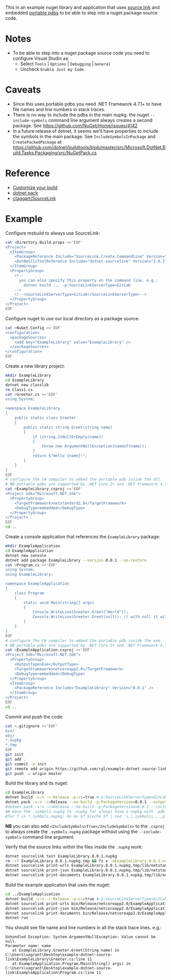 This in an example nuget library and application that uses [source link](https://github.com/dotnet/core/blob/master/Documentation/diagnostics/source_link.md) and embedded [portable pdbs](https://github.com/dotnet/core/blob/master/Documentation/diagnostics/portable_pdb.md) to be able to step into a nuget package source code.


# Notes

* To be able to step into a nuget package source code you need to configure Visual Studio as:
  * Select `Tools` | `Options` | `Debugging` | `General`
  * Uncheck `Enable Just my Code`


# Caveats

* Since this uses portable pdbs you need .NET Framework 4.7.1+ to have file names and line numbers in stack traces.
* There is no way to include the pdbs in the main nupkg. the nuget `--include-symbols` command line
  argument always creates a second package.
  See https://github.com/NuGet/Home/issues/4142
* In a future release of dotnet, it seems we'll have properties to include the symbols in the main package.
  See `IncludeSymbolsInPackage` and `CreatePackedPackage` at https://github.com/dotnet/buildtools/blob/master/src/Microsoft.DotNet.Build.Tasks.Packaging/src/NuGetPack.cs


# Reference

* [Customize your build](https://docs.microsoft.com/en-us/visualstudio/msbuild/customize-your-build)
* [dotnet pack](https://docs.microsoft.com/en-us/dotnet/core/tools/dotnet-pack?tabs=netcore2x)
* [ctaggart/SourceLink](https://github.com/ctaggart/SourceLink)

# Example

Configure msbuild to always use SourceLink:

```bash
cat >Directory.Build.props <<'EOF'
<Project>
  <ItemGroup>
    <PackageReference Include="SourceLink.Create.CommandLine" Version="2.8.1" PrivateAssets="All" />
    <DotNetCliToolReference Include="dotnet-sourcelink" Version="2.8.1" />
  </ItemGroup>
  <PropertyGroup>
    <!--
      you can also specify this property on the command line. e.g.:
        dotnet build ... -p:SourceLinkServerType=GitLab
    -->
    <!--<SourceLinkServerType>GitLab</SourceLinkServerType>-->
  </PropertyGroup>
</Project>
EOF
```

Configure nuget to use our local directory as a package source:

```bash
cat >NuGet.Config <<'EOF'
<configuration>
  <packageSources>
    <add key="ExampleLibrary" value="ExampleLibrary" />
  </packageSources>
</configuration>
EOF
```

Create a new library project:

```bash
mkdir ExampleLibrary
cd ExampleLibrary
dotnet new classlib
rm Class1.cs
cat >Greeter.cs <<'EOF'
using System;

namespace ExampleLibrary
{
    public static class Greeter
    {
        public static string Greet(string name)
        {
            if (string.IsNullOrEmpty(name))
            {
                throw new ArgumentNullException(nameof(name));
            }
            return $"Hello {name}!";
        }
    }
}
EOF
# configure the C# compiler to embed the portable pdb inside the dll.
# NB portable pdbs are supported by .NET Core 2+ and .NET Framework 4.7.1+.
cat >ExampleLibrary.csproj <<'EOF'
<Project Sdk="Microsoft.NET.Sdk">
  <PropertyGroup>
    <TargetFramework>netstandard2.0</TargetFramework>
    <DebugType>embedded</DebugType>
  </PropertyGroup>
</Project>
EOF
cd ..
```

Create a console application that references the `ExampleLibrary` package:

```bash
mkdir ExampleApplication
cd ExampleApplication
dotnet new console
dotnet add package ExampleLibrary --version 0.0.1 --no-restore
cat >Program.cs <<'EOF'
using System;
using ExampleLibrary;

namespace ExampleApplication
{
    class Program
    {
        static void Main(string[] args)
        {
            Console.WriteLine(Greeter.Greet("World"));
            Console.WriteLine(Greeter.Greet(null)); // with null it will throw an exception to check whether the stack traces are ok.
        }
    }
}
EOF
# configure the C# compiler to embed the portable pdb inside the exe.
# NB portable pdbs are supported by .NET Core 2+ and .NET Framework 4.7.1+.
cat >ExampleApplication.csproj <<'EOF'
<Project Sdk="Microsoft.NET.Sdk">
  <PropertyGroup>
    <OutputType>Exe</OutputType>
    <TargetFramework>netcoreapp2.0</TargetFramework>
    <DebugType>embedded</DebugType>
  </PropertyGroup>
  <ItemGroup>
    <PackageReference Include="ExampleLibrary" Version="0.0.1" />
  </ItemGroup>
</Project>
EOF
cd ..
```

Commit and push the code:

```bash
cat >.gitignore <<'EOF'
bin/
obj/
*.nupkg
*.tmp
EOF
git init
git add .
git commit -m init
git remote add origin https://github.com/rgl/example-dotnet-source-link.git
git push -u origin master
```

Build the library and its nuget:

```bash
cd ExampleLibrary
dotnet build -v:n -c:Release -p:ci=true #-p:SourceLinkServerType=GitLab
dotnet pack -v:n -c=Release --no-build -p:PackageVersion=0.0.1 --output .
#dotnet pack -v:n -c=Release --no-build -p:PackageVersion=0.0.1 --include-symbols --output .
## move the .symbols.nupkg to .nupkg for always have a nupkg with .pdb
#for f in *.symbols.nupkg; do mv $f $(echo $f | sed 's,\.symbols\.,.,g'); done
```

**NB** you can also add `<IncludeSymbols>True</IncludeSymbols>` to the `.csproj` to always create the `.symbols.nupkg` package without using the `--include-symbols` command line argument.

Verify that the source links within the files inside the `.nupkg` work:

```bash
dotnet sourcelink test ExampleLibrary.0.0.1.nupkg
rm -rf ExampleLibrary.0.0.1.nupkg.tmp && 7z x -oExampleLibrary.0.0.1.nupkg.tmp ExampleLibrary.0.0.1.nupkg
dotnet sourcelink print-urls ExampleLibrary.0.0.1.nupkg.tmp/lib/netstandard2.0/ExampleLibrary.dll
dotnet sourcelink print-json ExampleLibrary.0.0.1.nupkg.tmp/lib/netstandard2.0/ExampleLibrary.dll | cat | jq .
dotnet sourcelink print-documents ExampleLibrary.0.0.1.nupkg.tmp/lib/netstandard2.0/ExampleLibrary.dll
```

Build the example application that uses the nuget:

```bash
cd ../ExampleApplication
dotnet build -v:n -c:Release -p:ci=true #-p:SourceLinkServerType=GitLab
dotnet sourcelink print-urls bin/Release/netcoreapp2.0/ExampleApplication.dll
dotnet sourcelink print-json bin/Release/netcoreapp2.0/ExampleApplication.dll | cat | jq .
dotnet sourcelink print-documents bin/Release/netcoreapp2.0/ExampleApplication.dll
dotnet run
```

You should see file name and line numbers in all the stack trace lines. e.g.:

```
Unhandled Exception: System.ArgumentNullException: Value cannot be null.
Parameter name: name
   at ExampleLibrary.Greeter.Greet(String name) in C:\Users\vagrant\Desktop\example-dotnet-source-link\ExampleLibrary\Greeter.cs:line 11
   at ExampleApplication.Program.Main(String[] args) in C:\Users\vagrant\Desktop\example-dotnet-source-link\ExampleApplication\Program.cs:line 11
```
